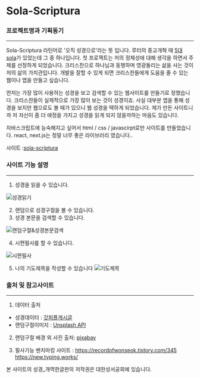 # Sola-Scriptura 

### 프로젝트명과 기획동기
------------
Sola-Scriptura 라틴어로 '오직 성경으로'라는 뜻 입니다.
루터의 종교개혁 때 [5대 sola](https://ko.wikipedia.org/wiki/%EB%8B%A4%EC%84%AF_%EC%86%94%EB%9D%BC)가 있었는데 그 중 하나입니다. 
첫 프로젝트는 저의 정체성에 대해 생각을 하면서 주제를 선정하게 되었습니다.
크리스찬으로 하나님과 동행하며 영광돌리는 삶을 사는 것이 저의 삶의 가치관입니다.
개발을 잘할 수 있게 되면 크리스찬들에게 도움을 줄 수 있는 웹이나 앱을 만들고 싶습니다.

먼저는 가장 많이 사용하는 성경을 보고 검색할 수 있는 웹사이트를 만들기로 정했습니다.
크리스찬들이 실제적으로 가장 많이 보는 것이 성경이죠. 
사실 대부분 앱을 통해 성경을 보지만 웹으로도 볼 때가 있으니 웹 성경을 택하게 되었습니다.
제가 만든 사이트니까 저 자신이 좀 더 애정을 가지고 성경을 읽게 되지 않을까하는 마음도 있습니다.

자바스크립트에 능숙해지고 싶어서 html / css / javascirpt로만 사이트를 만들었습니다.
react, next.js는 정말 너무 좋은 라이브러리 였습니다..

사이트 :[sola-scriptura](https://closetogod.site)

### 사이트 기능 설명
------------
1. 성경을 읽을 수 있습니다.

![성경읽기](https://github.com/wilderness40/solascriptura/assets/124757916/8f86bac1-a014-4a7c-bd82-92e59c036bd3)

2. 랜덤으로 성경구절을 볼 수 있습니다.
3. 성경 본문을 검색할 수 있습니다.
   
![랜덤구절&성경본문검색](https://github.com/wilderness40/solascriptura/assets/124757916/4362c93e-2992-4e7c-adac-7bb68c2b5dd3)
 
4. 시편필사를 할 수 있습니다. 

![시편필사](https://github.com/wilderness40/solascriptura/assets/124757916/07da84c1-ed3b-4540-a8a0-49fbec1a90be)

5. 나의 기도제목을 작성할 수 있습니다 
![기도제목](https://github.com/user-attachments/assets/0991d057-cf65-44d2-ac3c-6d2a7da1a85b)
  




   
### 출처 및 참고사이트
------------
1. 데이터 출처
- 성경데이터 : [갓피플게시글](https://godpeople.or.kr/index.php?module=file&act=procFileDownload&file_srl=3016468&sid=91debabb17f7f69ad0e7e6a6bff8de38)
- 랜덤구절이미지 : [Unsplash API](https://api.unsplash.com/)

2. 랜덤구절 배경 외 사진 출처: [pixabay](https://pixabay.com/ko/)
   
3. 필사기능 벤치마킹 사이트 :
   https://recordofwonseok.tistory.com/345
   https://new.typing.works/
   
본 사이트의 성경_개역한글판의 저작권은 대한성서공회에 있습니다.

